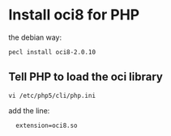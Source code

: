# Install oci8 for PHP 

the debian way:
```
pecl install oci8-2.0.10
```

## Tell PHP to load the oci library
```
vi /etc/php5/cli/php.ini
```

add the line:
```
  extension=oci8.so
```
